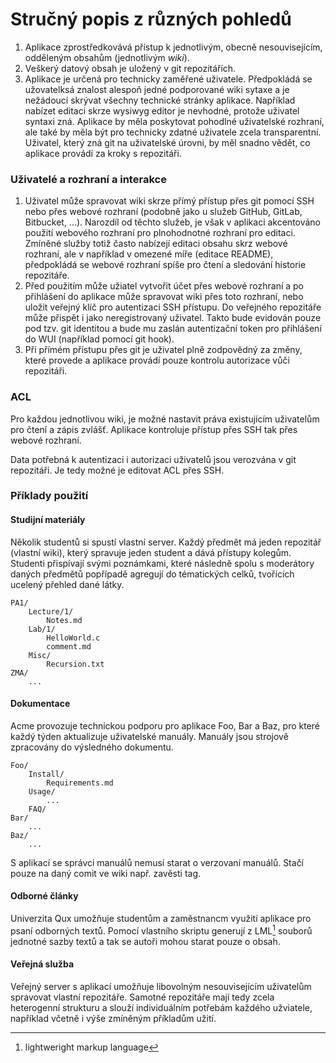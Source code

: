 # Stručný popis z různých pohledů

1. Aplikace zprostředkovává přístup k jednotlivým, obecně nesouvisejícím, odděleným obsahům (jednotlivým *wiki*). 
2. Veškerý datový obsah je uložený v git repozitářích.
3. Aplikace je určená pro technicky zaměřené uživatele. Předpokládá se užovatelksá znalost alespoň jedné podporované wiki sytaxe a je nežádoucí skrývat všechny technické stránky aplikace. Například nabízet editaci skrze wysiwyg editor je nevhodné, protože uživatel syntaxi zná. Aplikace by měla poskytovat pohodlné uživatelské rozhraní, ale také by měla být pro technicky zdatné uživatele zcela transparentní. Uživatel, který zná git na uživatelské úrovni, by měl snadno vědět, co aplikace provádí za kroky s repozitáři.

### Uživatelé a rozhraní a interakce

1. Uživatel může spravovat wiki skrze přímý přístup přes git pomocí SSH nebo přes webové rozhraní (podobně jako u služeb GitHub, GitLab, Bitbucket, ...). Narozdíl od těchto služeb, je však v aplikaci akcentováno použití webového rozhraní pro plnohodnotné rozhraní pro editaci. Zmíněné služby totiž často nabízejí editaci obsahu skrz webové rozhraní, ale v například v omezené míře (editace README), předpokládá se webové rozhraní spíše pro čtení a sledování historie repozitáře.
2. Před použitím může užiatel vytvořit účet přes webové rozhraní a po přihlášení do aplikace může spravovat wiki přes toto rozhraní, nebo uložit veřejný klíč pro autentizaci SSH přístupu.
Do veřejného repozitáře může přispět i jako neregistrovaný uživatel. Takto bude evidován pouze pod tzv. git identitou a bude mu zaslán autentizační token pro přihlášení do WUI (například pomocí git hook).
3. Při přímém přístupu přes git je uživatel plně zodpovědný za změny, které provede a aplikace provádí pouze kontrolu autorizace vůči repozitáři.

### ACL

Pro každou jednotlivou wiki, je možné nastavit práva existujícím uživatelům pro čtení a zápis zvlášť. Aplikace kontroluje přístup přes SSH tak přes webové rozhraní.

Data potřebná k autentizaci i autorizaci uživatelů jsou verozvána v git repozitáři. Je tedy možné je editovat ACL přes SSH.

### Příklady použití

#### Studijní materiály

Několik studentů si spustí vlastní server. Každý předmět má jeden repozitář (vlastní wiki), který spravuje jeden student a dává přístupy kolegům. Studenti přispívají svými poznámkami, které následně spolu s moderátory daných předmětů popřípadě agregují do tématických celků, tvořících ucelený přehled dané látky.

```
PA1/
	Lecture/1/
		Notes.md
	Lab/1/
		HelloWorld.c
		comment.md
	Misc/
		Recursion.txt
ZMA/
	...
```

#### Dokumentace

Acme provozuje technickou podporu pro aplikace Foo, Bar a Baz, pro které každý týden aktualizuje uživatelské manuály. Manuály jsou strojově zpracovány do výsledného dokumentu.

```
Foo/
	Install/
		Requirements.md
	Usage/
		...
	FAQ/
Bar/
	...
Baz/
	...
```

S aplikací se správci manuálů nemusí starat o verzovaní manuálů. Stačí pouze na daný comit ve wiki např. zavěsti tag.

#### Odborné články

Univerzita Qux umožňuje studentům a zaměstnancm využití aplikace pro psaní odborných textů. Pomocí vlastního skriptu generují z LML[^lml] souborů jednotné sazby textů a tak se autoři mohou starat pouze o obsah.

[^lml]: lightweright markup language

#### Veřejná služba

Veřejný server s aplikací umožňuje libovolným nesouvisejícím uživatelům spravovat vlastní repozitáře. Samotné repozitáře mají tedy zcela heterogenní strukturu a slouží individuálním potřebám každého užviatele, například včetně i výše zmíněným příkladům užití.